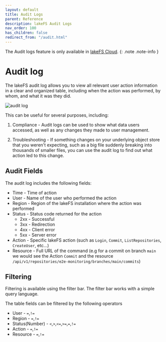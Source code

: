 ```yaml
---
layout: default
title: Audit Logs
parent: Reference
description: lakeFS Audit Logs
nav_order: 100
has_children: false
redirect_from: "/audit.html"
---
```


The Audit logs feature is only available in [lakeFS Cloud](https://lakefs.cloud/).
{: .note .note-info }

# Audit log

The lakeFS audit log allows you to view all relevant user action information in a clear and organized table, including when the action was performed, by whom, and what it was they did. 

![audit log](/assets/img/audit-log.png)

This can be useful for several purposes, including: 

1. Compliance - Audit logs can be used to show what data users accessed, as well as any changes they made to user management.

2. Troubleshooting - If something changes on your underlying object store that you weren't expecting, such as a big file suddenly breaking into thousands of smaller files, you can use the audit log to find out what action led to this change. 

## Audit Fields

The audit log includes the following fields:

- Time - Time of action
- User - Name of the user who performed the action
- Region - Region of the lakeFS installation where the action was performed
- Status - Status code returned for the action
  - 2xx - Successful
  - 3xx - Redirection
  - 4xx - Client error
  - 5xx - Server error
- Action - Specific lakeFS action (such as `Login`, `Commit`, `ListRepositories`, `CreateUser`, etc...)
- Resource - Full URL of the command (e.g for a commit on branch `main` we would see the Action `Commit` and the resource `/api/v1/repositories/e2e-monitoring/branches/main/commits`)

## Filtering

Filtering is available using the filter bar. The filter bar works with a simple query language.

The table fields can be filtered by the following operators
- User  - `=`,`!=`
- Region - `=`,`!=`
- Status(Number) - `<`,`>`,`<=`,`>=`,`=`,`!=`
- Action - `=`,`!=`
- Resource - `=`,`!=`